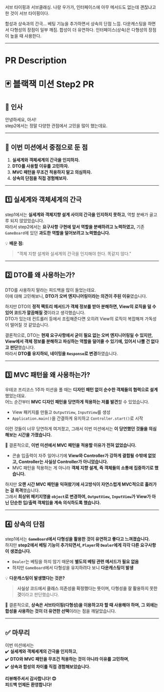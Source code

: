 서브 타이핑과 서브클래싱.
나랑 우가가, 인터페이스에 아무 메서드도 없는데 괜찮냐고 한 것이 서브 타이핑이다.

합성과 상속과의 간극...
베팅 기능을 추가하면서 상속의 단점 느낌.
다운캐스팅을 하면서 다형성의 장점이 일부 깨짐.
합성이 더 유연하다. 인터페이스(상속)은 다형성의 장점이 높을 때 사용한다.






- - -

# PR Description

# 🃏 블랙잭 미션 Step2 PR

## 👋 인사

안녕하세요, 아서!  
step2에서는 정말 다양한 관점에서 고민을 많이 했는데요.

---

## 🎯 이번 미션에서 중점으로 둔 점

1. **실세계와 객체세계의 간극을 인지하자.**
2. **DTO를 사용할 이유를 고민하자.**
3. **MVC 패턴을 무조건 적용하지 말고 의심하자.**
4. **상속의 단점을 직접 경험해보자.**

---

## 1️⃣ 실세계와 객체세계의 간극

step1에서는 **실세계와 객체지향 설계 사이의 간극을 인지하지 못하고**, 역할 분배가 골고루 되지 않았었습니다.  
따라서 step2에서는 **요구사항 구현에 앞서 역할을 분배하려고 노력하였고,** 기존 `GameBoard`에 있던 **과도한 역할을 덜어보려고 노력했습니다.**

💡 **배운 점:**

> "객체 지향 설계와 실세계의 간극을 인지해야 한다. 똑같지 않다."

---

## 2️⃣ DTO를 왜 사용하는가?

DTO를 사용하지 말라는 피드백을 많이 들었는데요.  
이에 대해 고민해보니, **DTO가 오버 엔지니어링이라는 의견이 주된 이유**였습니다.

하지만 DTO의 **정적 팩토리 메서드가 객체 정보를 받아 분해하면, View의 로직을 덜 수 있어 코드가 깔끔해질 것**이라고 생각했습니다.  
DTO가 있는데 컨트롤러 등에서 조립해준다면 오히려 View의 로직이 복잡해져 가독성이 떨어질 것 같았습니다.

결론적으로, DTO는 **현재 요구사항에서 굳이 필요 없는 오버 엔지니어링일 수 있지만, View에서 객체 정보를 분해하고 파싱하는 역할을 덜어줄 수 있기에, 있어서 나쁠 건 없다고 판단**했습니다.  
따라서 **DTO를 유지하되, 네이밍을 `Response`로 변경**하였습니다.

---

## 3️⃣ MVC 패턴을 왜 사용하는가?

우테코 프리코스 1주차 미션을 풀 때는 **디자인 패턴 없이 순수한 객체들의 협력으로 설계**했었는데요.  
어느 순간부터 **MVC 디자인 패턴을 당연하게 적용하는 저를 발견**할 수 있었습니다.

- View 패키지를 만들고 `OutputView`, `InputView`를 생성
- `Application.main()`을 간결하게 유지하고 `Controller.start()`로 시작

이런 것들이 너무 당연하게 여겨졌고, 그래서 이번 미션에서는 **이 당연했던 것들을 의심해보는 시간을 가졌습니다.**

🎯 결론적으로, **이번 미션에서 MVC 패턴을 적용할 이유가 전혀 없었습니다.**

- 콘솔 입출력이 자주 일어나기에 **View와 Controller가 강하게 결합될 수밖에 없었고, Controller는 사실상 Controller가 아니었습니다.**
- MVC 패턴을 적용하는 게 아니라 **객체 지향 설계, 즉 객체들의 소통에 집중하기로 했습니다.**

하지만 **오랜 시간 MVC 패턴을 익혀왔기에 사고방식이 자연스럽게 MVC적으로 흘러가는 걸 목격**했습니다.  
그래서 **최상위 패키지명을 `object`로 변경하여, `OutputView`, `InputView`가 View가 아닌 단순한 입/출력 객체임을 계속 의식하도록 했습니다.**

---

## 4️⃣ 상속의 단점

step1에서는 **`GameBoard`에서 다형성을 활용한 것이 유연하고 좋다고 느껴졌습니다.**  
하지만 **step2에서 베팅 기능이 추가되면서, `Player`와 `Dealer`에게 각각 다른 요구사항이 생겼습니다.**

- `Dealer`는 베팅을 하지 않기 때문에 **별도의 베팅 관련 메서드가 필요 없음**
- 하지만 `GameBoard`에서 다형성을 유지하려다 보니 **다운캐스팅이 발생**

💡 **다운캐스팅이 발생했다는 것은?**

> **사실상 코드에서 클래스 의존성을 확정했다는 뜻이며, 다형성을 잘 활용하지 못한 것**이라고 판단했습니다.

🎯 결론적으로, **상속은 서브타이핑(다형성)을 이용하고자 할 때 사용해야 하며, 그 외에는 합성을 사용하는 것이 더 유연한 선택**이라는 점을 깨달았습니다.

---

## ✅ 마무리

이번 미션에서는  
✔️ **실세계와 객체세계의 간극을 인지하고**,  
✔️ **DTO와 MVC 패턴을 무조건 적용하는 것이 아니라 이유를 고민하며**,  
✔️ **상속과 합성의 차이를 직접 경험해보았습니다.**

**리뷰해주셔서 감사합니다! 😊**  
**피드백 언제든 환영합니다!**